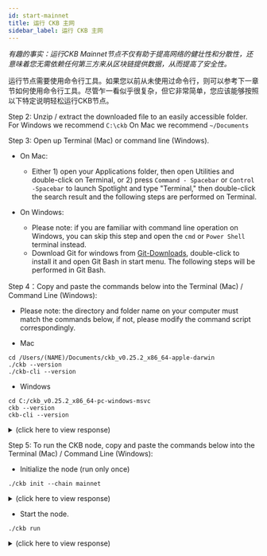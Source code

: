 ```yaml
---
id: start-mainnet
title: 运行 CKB 主网
sidebar_label: 运行 CKB 主网
---
```

*有趣的事实：运行CKB Mainnet节点不仅有助于提高网络的健壮性和分散性，还意味着您无需依赖任何第三方来从区块链提供数据，从而提高了安全性。*

运行节点需要使用命令行工具。如果您以前从未使用过命令行，则可以参考下一章节如何使用命令行工具。尽管乍一看似乎很复杂，但它非常简单，您应该能够按照以下特定说明轻松运行CKB节点。


Step 2:  Unzip / extract the downloaded file to an easily accessible folder. 
For Windows we recommend `C:\ckb` 
On Mac we recommend `~/Documents`

Step 3: Open up Terminal (Mac) or command line (Windows).

* On Mac:

    * Either 1) open your Applications folder, then open Utilities and double-click on Terminal, or 2) press `Command - Spacebar` or `Control -Spacebar` to launch Spotlight and type "Terminal," then double-click the search result and the following steps are performed on Terminal.

* On Windows:

    * Please note: if you are familiar with command line operation on Windows, you can skip this step and open the `cmd` or `Power Shell` terminal instead.
    * Download Git for windows from [Git-Downloads](https://git-scm.com/downloads), double-click to install it and open Git Bash in start menu. The following steps will be performed in Git Bash.

Step 4：Copy and paste the commands below into the Terminal (Mac) / Command Line (Windows):

* Please note: the directory and folder name on your computer must match the commands below, if not, please modify the command script correspondingly. 

* Mac

```
cd /Users/(NAME)/Documents/ckb_v0.25.2_x86_64-apple-darwin
./ckb --version
./ckb-cli --version
```

* Windows

```
cd C:/ckb_v0.25.2_x86_64-pc-windows-msvc 
ckb --version 
ckb-cli --version
```

<details>
<summary>(click here to view response)</summary>

```bash
$ ./ckb --version
$ ./ckb-cli --version

ckb 0.25.2 (dda4ed9 2019-11-17)
ckb-cli 0.25.2 (6ca7bbb 2019-11-17)
```
</details>

Step 5: To run the CKB node, copy and paste the commands below into the Terminal (Mac) / Command Line (Windows):

* Initialize the node (run only once)

```
./ckb init --chain mainnet
```

<details>
<summary>(click here to view response)</summary>

```bash
$ ./ckb init --chain mainnet

WARN: mining feature is disabled because of lacking the block assembler config options
Initialized CKB directory in /`PATH`/ckb_v0.25.2_x86_64-apple-darwin
create ckb.toml
create ckb-miner.toml
```
</details>

* Start the node.

```
./ckb run
```

<details>
<summary>(click here to view response)</summary>

```bash
$ ./ckb run

**2019-11-28 14:22:25.464 +08:00** **main** INFO sentry sentry is disabled
**2019-11-28 14:22:25.565 +08:00** **main** INFO main Miner is disabled, edit ckb.toml to enable it
**2019-11-28 14:22:25.635 +08:00** **main** INFO ckb-chain Start: loading live cells ...
**2019-11-28 14:22:25.636 +08:00** **main** INFO ckb-chain Done: total 2 transactions.
**2019-11-28 14:22:25.654 +08:00** **main** INFO main chain genesis hash: 0x92b197aa1fba0f63633922c61c92375c9c074a93e85963554f5499fe1450d0e5
**2019-11-28 14:22:25.670 +08:00** **main** INFO ckb-network Listen on address: /ip4/0.0.0.0/tcp/8115/p2p/QmbjjSgGQpvn3Fo28kvVWy9yZfgvtk9cNwRHEv646xxWYB
**2019-11-28 14:22:25.674 +08:00** **NetworkRuntime-0** INFO ckb-network p2p service event: ListenStarted { address: "/ip4/0.0.0.0/tcp/8115" }
**2019-11-28 14:22:25.845 +08:00** **NetworkRuntime-3** INFO ckb-sync SyncProtocol.connected peer=SessionId(1)
**2019-11-28 14:22:25.846 +08:00** **NetworkRuntime-6** INFO ckb-relay RelayProtocol(1).connected peer=SessionId(1)
**2019-11-28 14:22:26.063 +08:00** **NetworkRuntime-4** INFO ckb-sync Ignoring getheaders from peer=SessionId(1) because node is in initial block download
**2019-11-28 14:22:26.197 +08:00** **ChainService** INFO ckb-chain block: 1, hash: 0x2567f226c73b04a6cb3ef04b3bb10ab99f37850794cd9569be7de00bac4db875, epoch: 0(1/1743), total_diff: 0x3b1bb3d4c1376a, txs: 1
```
</details>
